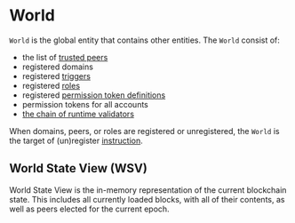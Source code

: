 # World

`World` is the global entity that contains other entities. The `World`
consist of:

- the list of
  [trusted peers](/src/guide/configure/peer-configuration#trusted-peers)
- registered domains
- registered [triggers](./triggers.md)
- registered [roles](./permissions.md#permission-groups-roles)
- registered
  [permission token definitions](./permissions.md#permission-tokens)
- permission tokens for all accounts
- [the chain of runtime validators](./permissions.md#runtime-validators)

When domains, peers, or roles are registered or unregistered, the `World`
is the target of (un)register [instruction](./instructions.md).

## World State View (WSV)

World State View is the in-memory representation of the current blockchain
state. This includes all currently loaded blocks, with all of their
contents, as well as peers elected for the current epoch.
